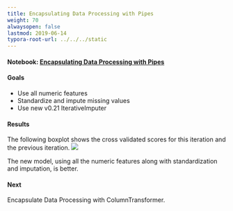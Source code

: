 ```yaml
---
title: Encapsulating Data Processing with Pipes
weight: 70
alwaysopen: false
lastmod: 2019-06-14
typora-root-url: ../../../static
---
```

#### Notebook: <a href="http://nbviewer.jupyter.org/github/sdiehl28/tutorial-jupyter-notebooks/blob/master/projects/titanic/TitanicN05.ipynb" target="_blank">Encapsulating Data Processing with Pipes</a>
#### Goals  
* Use all numeric features
* Standardize and impute missing values
* Use new v0.21 IterativeImputer

#### Results  
The following boxplot shows the cross validated scores for this iteration and the previous iteration.  <img src='/images/2_vs_1.png'>

The new model, using all the numeric features along with standardization and imputation, is better.

#### Next

Encapsulate Data Processing with ColumnTransformer.
